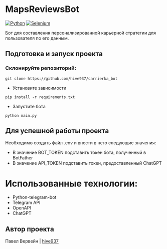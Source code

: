 # MapsReviewsBot
[![Python](https://img.shields.io/badge/-Python-464646?style=flat-square&logo=Python)](https://www.python.org/)
[![Selenium](https://img.shields.io/badge/ChatGPT-43B02A?style=flat-square&logo=ChatGPT&logoColor=white)](https://www.openapi.com/)


Бот для составления персонализированной карьерной стратегии для пользователя по его данным.

## Подготовка и запуск проекта
### Склонируйте репозиторий:
```
git clone https://github.com/hive937/carrierka_bot
```
* Установите зависимости
```
pip install -r requirements.txt
```
* Запустите бота
```
python main.py
```

## Для успешной работы проекта
Необходимо создать файл .env и внести в него следующие значения:
- В значение BOT_TOKEN подставить токен бота, полученный в BotFather
- В значение API_TOKEN подставить токен, предоставленный ChatGPT


# Использованные технологии:
- Python-telegram-bot
- Telegram API
- OpenAPI
- ChatGPT

## Автор проекта
Павел Вервейн | [hive937](https://github.com/hive937)
